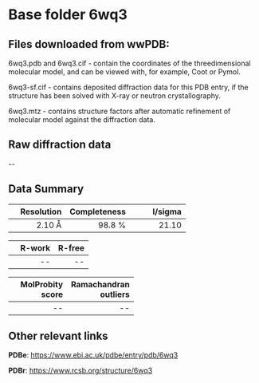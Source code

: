 # Base folder 6wq3

## Files downloaded from wwPDB:

6wq3.pdb and 6wq3.cif - contain the coordinates of the threedimensional molecular model, and can be viewed with, for example, Coot or Pymol.

6wq3-sf.cif - contains deposited diffraction data for this PDB entry, if the structure has been solved with X-ray or neutron crystallography.

6wq3.mtz - contains structure factors after automatic refinement of molecular model against the diffraction data.

## Raw diffraction data

--<br> 

## Data Summary
|   | Resolution | Completeness| I/sigma |
|---|-------------:|----------------:|--------------:|
|   |2.10 Å|98.8  %|<img width=50/>21.10|

|   | **R-work**| **R-free**   
|---|-------------:|----------------:|           
||--|--|

|   |**MolProbity<br>score**| **Ramachandran<br>outliers** 
|---|-------------:|----------------:|
||--|--|

 

 

## Other relevant links 
**PDBe**:  https://www.ebi.ac.uk/pdbe/entry/pdb/6wq3
 
**PDBr**: https://www.rcsb.org/structure/6wq3 

